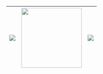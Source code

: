 |![](https://github-readme-stats.vercel.app/api?username=george-chou&hide_rank=true&show_icons=true&theme=dracula&hide=contribs)|<a href="https://github.com/duiqt/herta_kuru" target="_blank"><img src="https://github.com/george-chou/george-chou/assets/20459298/32a14212-3df5-4753-a6c5-c911595e03f2" height="160"></img></a>|![](https://github-readme-stats.vercel.app/api/top-langs/?username=george-chou&langs_count=6&layout=compact&theme=dracula)|
| :--: | :--: | :--: |
